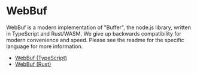 # WebBuf

WebBuf is a modern implementation of "Buffer", the node.js library, written in
TypeScript and Rust/WASM. We give up backwards compatibility for modern
convenience and speed. Please see the readme for the specific language for more
information.

- [WebBuf (TypeScript)](./ts/README.md)
- [WebBuf (Rust)](./rs/README.md)
